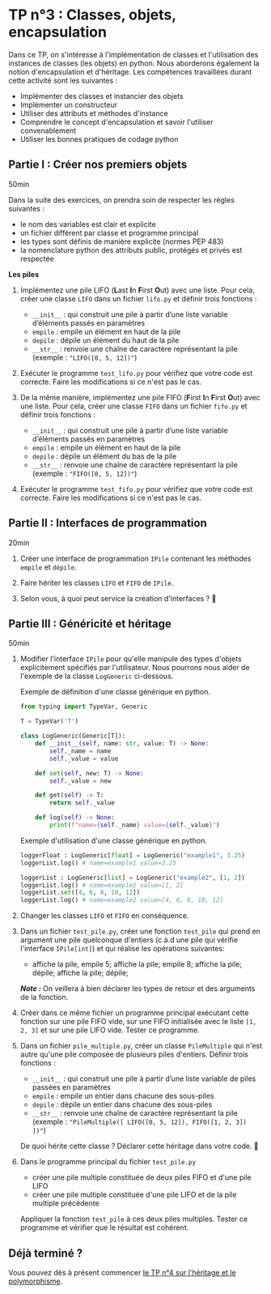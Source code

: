 # TP n°3 : Classes, objets, encapsulation

Dans ce TP, on s'intéresse à l'implémentation de classes et l'utilisation des instances de classes (les objets) en python. Nous aborderons également la notion d'encapsulation et d'héritage. Les compétences travaillées durant cette activité sont les suivantes : 
- Implémenter des classes et instancier des objets
- Implémenter un constructeur 
- Utiliser des attributs et méthodes d'instance 
- Comprendre le concept d'encapsulation et savoir l'utiliser convenablement
- Utiliser les bonnes pratiques de codage python


## Partie I : Créer nos premiers objets
50min

Dans la suite des exercices, on prendra soin de respecter les règles suivantes :
- le nom des variables est clair et explicite 
- un fichier différent par classe et programme principal
- les types sont définis de manière explicite (normes PEP 483)
- la nomenclature python des attributs public, protégés et privés est respectée

**Les piles**

1. Implémentez une pile LIFO (**L**ast **I**n **F**irst **O**ut) avec une liste. Pour cela, créer une classe `LIFO` dans un fichier `lifo.py` et définir trois fonctions :
    - `__init__` : qui construit une pile à partir d’une liste variable d’éléments passés en paramètres
    - `empile` : empile un élément en haut de la pile
    - `depile` : dépile un élément du haut de la pile
    - `__str__` : renvoie une chaîne de caractère représentant la pile (exemple : `"LIFO([0, 5, 12])"`)

1. Exécuter le programme `test_lifo.py` pour vérifiez que votre code est correcte. Faire les modifications si ce n'est pas le cas. 

1. De la même manière, implémentez une pile FIFO (**F**irst **I**n **F**irst **O**ut) avec une liste. Pour cela,  créer une classe `FIFO` dans un fichier `fifo.py` et définir trois fonctions :
    - `__init__` : qui construit une pile à partir d’une liste variable d’éléments passés en paramètres
    - `empile` : empile un élément en haut de la pile
    - `depile` : dépile un élément du bas de la pile
    - `__str__` : renvoie une chaîne de caractère représentant la pile (exemple : `"FIFO([0, 5, 12])"`)

1. Exécuter le programme `test_fifo.py` pour vérifiez que votre code est correcte. Faire les modifications si ce n'est pas le cas.


## Partie II : Interfaces de programmation
20min

1. Créer une interface de programmation `IPile` contenant les méthodes `empile` et `dépile`. 

1. Faire hériter les classes `LIFO` et `FIFO` de `IPile`.

1. Selon vous, à quoi peut service la création d'interfaces ? 🚩

## Partie III : Généricité et héritage
50min

1. Modifier l'interface `IPile` pour qu'elle manipule des types d'objets explicitement spécifiés par l'utilisateur. Nous pourrons nous aider de l'exemple de la classe `LogGeneric` ci-dessous.

    Exemple de définition d'une classe générique en python.

    ```python
    from typing import TypeVar, Generic
    
    T = TypeVar('T')

    class LogGeneric(Generic[T]):
        def __init__(self, name: str, value: T) -> None:
            self._name = name
            self._value = value

        def set(self, new: T) -> None:
            self._value = new

        def get(self) -> T:
            return self._value

        def log(self) -> None:
            print(f"name={self._name} value={self._value}")
    ```
    Exemple d'utilisation d'une classe générique en python.
    ```python
    loggerFloat : LogGeneric[float] = LogGeneric("example1", 3.25)
    loggerList.log() # name=example1 value=3.25

    loggerList : LogGeneric[list] = LogGeneric("example2", [1, 2])
    loggerList.log() # name=example2 value=[1, 2]
    loggerList.set([4, 6, 8, 10, 12])
    loggerList.log() # name=example2 value=[4, 6, 8, 10, 12]
    ```
1. Changer les classes `LIFO` et `FIFO` en conséquence.

1. Dans un fichier `test_pile.py`, créer une fonction `test_pile` qui prend en argument une pile quelconque d'entiers (c.à.d une pile qui vérifie l'interface `IPile[int]`) et qui réalise les opérations suivantes:
    - affiche la pile, empile 5; affiche la pile; empile 8; affiche la pile; dépile; affiche la pile; dépile; 

    ***Note :*** On veillera à bien déclarer les types de retour et des arguments de la fonction.

1. Créer dans ce même fichier un programme principal exécutant cette fonction sur une pile FIFO vide, sur une FIFO initialisée avec le liste `[1, 2, 3]` et sur une pile LIFO vide. Tester ce programme.  

1. Dans un fichier `pile_multiple.py`, créer un classe `PileMultiple` qui n'est autre qu'une pile composée de plusieurs piles d'entiers. Définir trois fonctions :
    - `__init__` : qui construit une pile à partir d’une liste variable de piles passées en paramètres
    - `empile` : empile un entier dans chacune des sous-piles
    - `depile` : dépile un entier dans chacune des sous-piles
    - `__str__` : renvoie une chaîne de caractère représentant la pile (exemple : `"PileMultiple([ LIFO([0, 5, 12]), FIFO([1, 2, 3]) ])"`)

    De quoi hérite cette classe ? Déclarer cette héritage dans votre code. 🚩

1. Dans le programme principal du fichier `test_pile.py`

    - créer une pile multiple constituée de deux piles FIFO et d'une pile LIFO 
    - créer une pile multiple constituée d'une pile LIFO et de la pile multiple précédente 

    Appliquer la fonction `test_pile` à ces deux piles multiples. Tester ce programme et vérifier que le résultat est cohérent.
    
## Déjà terminé ?

Vous pouvez dès à présent commencer [le TP n°4 sur l'héritage et le polymorphisme](../TP4-Polymorphisme/README.md).